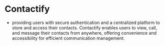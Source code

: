 # Contactify
- providing users with secure authentication and a centralized platform to store and access their contacts. Contactify enables users to view, call, and message their contacts from anywhere, offering convenience and accessibility for efficient communication management.
